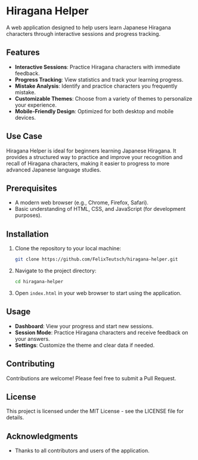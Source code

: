 # Hiragana Helper

A web application designed to help users learn Japanese Hiragana characters
through interactive sessions and progress tracking.

## Features

- **Interactive Sessions**: Practice Hiragana characters with immediate
  feedback.
- **Progress Tracking**: View statistics and track your learning progress.
- **Mistake Analysis**: Identify and practice characters you frequently mistake.
- **Customizable Themes**: Choose from a variety of themes to personalize your
  experience.
- **Mobile-Friendly Design**: Optimized for both desktop and mobile devices.

## Use Case

Hiragana Helper is ideal for beginners learning Japanese Hiragana. It provides a
structured way to practice and improve your recognition and recall of Hiragana
characters, making it easier to progress to more advanced Japanese language
studies.

## Prerequisites

- A modern web browser (e.g., Chrome, Firefox, Safari).
- Basic understanding of HTML, CSS, and JavaScript (for development purposes).

## Installation

1. Clone the repository to your local machine:

      ```bash
      git clone https://github.com/FelixTeutsch/hiragana-helper.git
      ```

2. Navigate to the project directory:

      ```bash
      cd hiragana-helper
      ```

3. Open `index.html` in your web browser to start using the application.

## Usage

- **Dashboard**: View your progress and start new sessions.
- **Session Mode**: Practice Hiragana characters and receive feedback on your
  answers.
- **Settings**: Customize the theme and clear data if needed.

## Contributing

Contributions are welcome! Please feel free to submit a Pull Request.

## License

This project is licensed under the MIT License - see the LICENSE file for
details.

## Acknowledgments

- Thanks to all contributors and users of the application.
